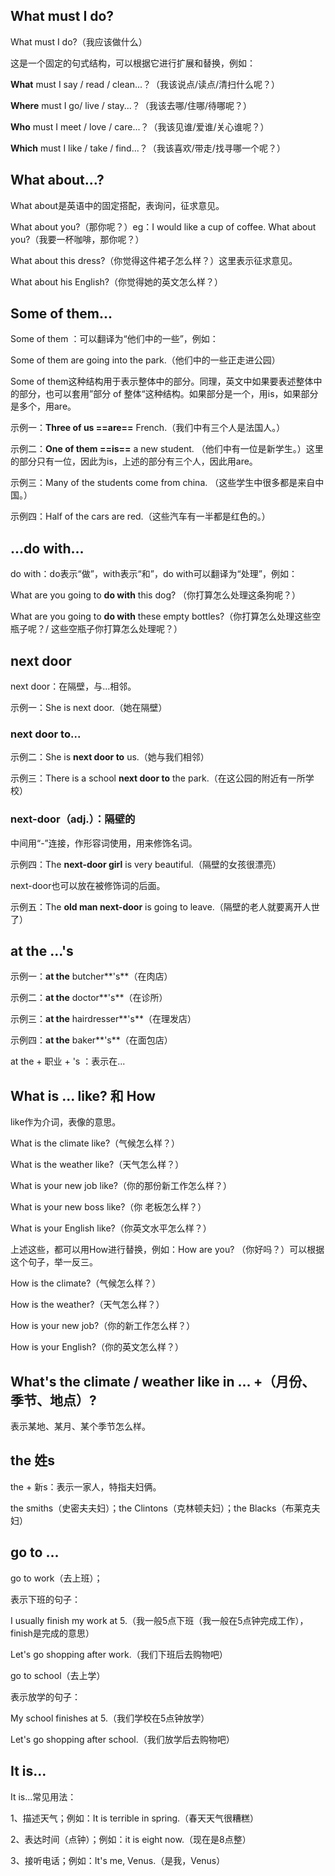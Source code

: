 ## What must I do?

What must I do?（我应该做什么）

这是一个固定的句式结构，可以根据它进行扩展和替换，例如：

**What** must I say / read / clean...？（我该说点/读点/清扫什么呢？）

**Where** must I go/ live / stay...？（我该去哪/住哪/待哪呢？）

**Who** must I meet / love / care...？（我该见谁/爱谁/关心谁呢？）

**Which** must I like / take / find...？（我该喜欢/带走/找寻哪一个呢？）



## What about...?

What about是英语中的固定搭配，表询问，征求意见。

What about you?（那你呢？）eg：I would like a cup of coffee. What about you?（我要一杯咖啡，那你呢？）

What about this dress?（你觉得这件裙子怎么样？）这里表示征求意见。

What about his English?（你觉得她的英文怎么样？）



## Some of them...

Some of them ：可以翻译为“他们中的一些”，例如：

Some of them are going into the park.（他们中的一些正走进公园）

Some of them这种结构用于表示整体中的部分。同理，英文中如果要表述整体中的部分，也可以套用”部分 of 整体“这种结构。如果部分是一个，用is，如果部分是多个，用are。

示例一：**Three of us ==are==** French.（我们中有三个人是法国人。）

示例二：**One of them ==is==** a new student. （他们中有一位是新学生。）这里的部分只有一位，因此为is，上述的部分有三个人，因此用are。

示例三：Many of the students come from china.  （这些学生中很多都是来自中国。）

示例四：Half of the cars are red.（这些汽车有一半都是红色的。）



## ...do with...

do with：do表示“做”，with表示“和”，do with可以翻译为“处理”，例如：

What are you going to **do with** this dog? （你打算怎么处理这条狗呢？）

What are you going to **do with** these empty bottles?（你打算怎么处理这些空瓶子呢？/ 这些空瓶子你打算怎么处理呢？）



## next door

next door：在隔壁，与...相邻。

示例一：She is next door.（她在隔壁）

### next door to...

示例二：She is **next door to** us.（她与我们相邻）

示例三：There is a school **next door to** the park.（在这公园的附近有一所学校）

### next-door（adj.）：隔壁的

中间用“-”连接，作形容词使用，用来修饰名词。

示例四：The **next-door girl** is very beautiful.（隔壁的女孩很漂亮）

next-door也可以放在被修饰词的后面。

示例五：The **old man next-door** is going to leave.（隔壁的老人就要离开人世了）



## at the ...'s

示例一：**at the** butcher**'s**（在肉店）

示例二：**at the** doctor**'s**（在诊所）

示例三：**at the** hairdresser**'s**（在理发店）

示例四：**at the** baker**'s**（在面包店）

at the + 职业 + 's ：表示在...



## What is ... like? 和 How 

like作为介词，表像的意思。

What is the climate like?（气候怎么样？）

What is the weather like?（天气怎么样？）

What is your new job like?（你的那份新工作怎么样？）

What is your new boss like?（你 老板怎么样？）

What is  your English like?（你英文水平怎么样？）

上述这些，都可以用How进行替换，例如：How are you? （你好吗？）可以根据这个句子，举一反三。

How is the climate?（气候怎么样？）

How is the weather?（天气怎么样？）

How  is your new job?（你的新工作怎么样？）

How is your English?（你的英文怎么样？）



## What's the climate / weather like in ... +（月份、季节、地点）?

表示某地、某月、某个季节怎么样。



## the 姓s

the + 新s：表示一家人，特指夫妇俩。

the smiths（史密夫夫妇）；the Clintons（克林顿夫妇）；the Blacks（布莱克夫妇）



## go to ...

go to work（去上班）；

表示下班的句子：

I usually finish my work at 5.（我一般5点下班（我一般在5点钟完成工作），finish是完成的意思）

Let's go shopping after work.（我们下班后去购物吧）

go to school（去上学）

表示放学的句子：

My school finishes at 5.（我们学校在5点钟放学）

Let's go shopping after school.（我们放学后去购物吧）



## It is...

It is...常见用法：

1、描述天气；例如：It is terrible in spring.（春天天气很糟糕）

2、表达时间（点钟）；例如：it is eight now.（现在是8点整）

3、接听电话；例如：It's me, Venus.（是我，Venus）